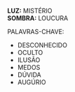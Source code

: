 **LUZ:** MISTÉRIO  
**SOMBRA:** LOUCURA

PALAVRAS-CHAVE:
- DESCONHECIDO
- OCULTO
- ILUSÃO
- MEDOS
- DÚVIDA
- AUGÚRIO